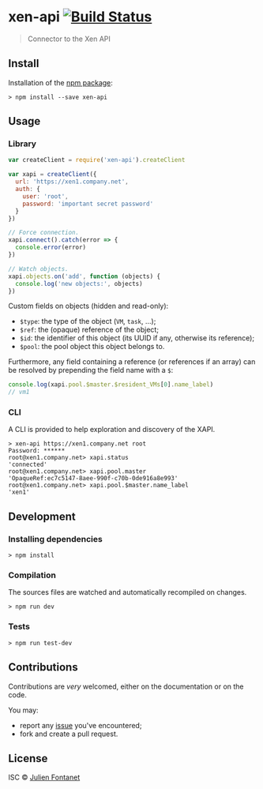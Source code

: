 # xen-api [![Build Status](https://travis-ci.org/julien-f/js-xen-api.png?branch=master)](https://travis-ci.org/julien-f/js-xen-api)

> Connector to the Xen API

## Install

Installation of the [npm package](https://npmjs.org/package/xen-api):

```
> npm install --save xen-api
```

## Usage

### Library

```javascript
var createClient = require('xen-api').createClient

var xapi = createClient({
  url: 'https://xen1.company.net',
  auth: {
    user: 'root',
    password: 'important secret password'
  }
})

// Force connection.
xapi.connect().catch(error => {
  console.error(error)
})

// Watch objects.
xapi.objects.on('add', function (objects) {
  console.log('new objects:', objects)
})
```

Custom fields on objects (hidden and read-only):
- `$type`: the type of the object (`VM`, `task`, …);
- `$ref`: the (opaque) reference of the object;
- `$id`: the identifier of this object (its UUID if any, otherwise its reference);
- `$pool`: the pool object this object belongs to.

Furthermore, any field containing a reference (or references if an
array) can be resolved by prepending the field name with a `$`:

```javascript
console.log(xapi.pool.$master.$resident_VMs[0].name_label)
// vm1
```

### CLI

A CLI is provided to help exploration and discovery of the XAPI.

```
> xen-api https://xen1.company.net root
Password: ******
root@xen1.company.net> xapi.status
'connected'
root@xen1.company.net> xapi.pool.master
'OpaqueRef:ec7c5147-8aee-990f-c70b-0de916a8e993'
root@xen1.company.net> xapi.pool.$master.name_label
'xen1'
```

## Development

### Installing dependencies

```
> npm install
```

### Compilation

The sources files are watched and automatically recompiled on changes.

```
> npm run dev
```

### Tests

```
> npm run test-dev
```

## Contributions

Contributions are *very* welcomed, either on the documentation or on
the code.

You may:

- report any [issue](https://github.com/julien-f/js-xen-api/issues)
  you've encountered;
- fork and create a pull request.

## License

ISC © [Julien Fontanet](https://github.com/julien-f)
